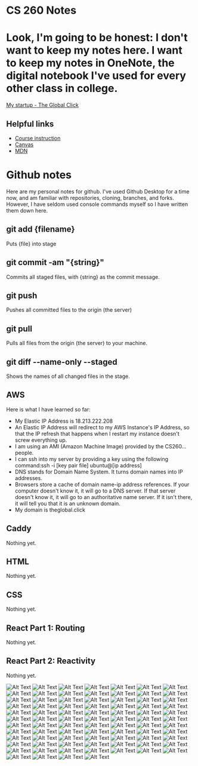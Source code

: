 # CS 260 Notes
# Look, I'm going to be honest: I don't want to keep my notes here. I want to keep my notes in OneNote, the digital notebook I've used for every other class in college. 
[My startup - The Global Click](https://startup.theglobal.click)

## Helpful links

- [Course instruction](https://github.com/webprogramming260)
- [Canvas](https://byu.instructure.com)
- [MDN](https://developer.mozilla.org)

# Github notes
Here are my personal notes for github. I've used Github Desktop for a time now, and am familiar with repositories, cloning, branches, and forks. However, I have seldom used console commands myself so I have written them down here.

## git add {filename}
Puts {file} into stage

## git commit -am "{string}"
Commits all staged files, with {string} as the commit message.

## git push
Pushes all committed files to the origin (the server)

## git pull
Pulls all files from the origin (the server) to your machine.

## git diff --name-only --staged
Shows the names of all changed files in the stage.

## AWS
Here is what I have learned so far:
* My Elastic IP Address is 18.213.222.208
* An Elastic IP Address will redirect to my AWS Instance's IP Address, so that the IP refresh that happens when I restart my instance doesn't screw everything up.
* I am using an AMI (Amazon Machine Image) provided by the CS260... people.
* I can ssh into my server by providing a key using the following command:ssh -i [key pair file] ubuntu@[ip address]
* DNS stands for Domain Name System. It turns domain names into IP addresses.
* Browsers store a cache of domain name-ip address references. If your computer doesn't know it, it will go to a DNS server. If that server doesn't know it, it will go to an authoritative name server. If it isn't there, it will tell you that it is an unknown domain.
* My domain is theglobal.click
## Caddy
Nothing yet.
## HTML
Nothing yet.
## CSS
Nothing yet.
## React Part 1: Routing
Nothing yet.
## React Part 2: Reactivity
Nothing yet.

![Alt Text](MidtermReview/1.png)
![Alt Text](MidtermReview/2.png)
![Alt Text](MidtermReview/3.png)
![Alt Text](MidtermReview/4.png)
![Alt Text](MidtermReview/5.png)
![Alt Text](MidtermReview/6.png)
![Alt Text](MidtermReview/7.png)
![Alt Text](MidtermReview/8.png)
![Alt Text](MidtermReview/9.png)
![Alt Text](MidtermReview/10.png)
![Alt Text](MidtermReview/11.png)
![Alt Text](MidtermReview/12.png)
![Alt Text](MidtermReview/13.png)
![Alt Text](MidtermReview/14.png)
![Alt Text](MidtermReview/15.png)
![Alt Text](MidtermReview/16.png)
![Alt Text](MidtermReview/17.png)
![Alt Text](MidtermReview/18.png)
![Alt Text](MidtermReview/19.png)
![Alt Text](MidtermReview/20.png)
![Alt Text](MidtermReview/21.png)
![Alt Text](MidtermReview/22.png)
![Alt Text](MidtermReview/23.png)
![Alt Text](MidtermReview/24.png)
![Alt Text](MidtermReview/25.png)
![Alt Text](MidtermReview/26.png)
![Alt Text](MidtermReview/27.png)
![Alt Text](MidtermReview/28.png)
![Alt Text](MidtermReview/29.png)
![Alt Text](MidtermReview/30.png)
![Alt Text](MidtermReview/41.png)
![Alt Text](MidtermReview/42.png)
![Alt Text](MidtermReview/43.png)
![Alt Text](MidtermReview/44.png)
![Alt Text](MidtermReview/45.png)
![Alt Text](MidtermReview/46.png)
![Alt Text](MidtermReview/47.png)
![Alt Text](MidtermReview/48.png)
![Alt Text](MidtermReview/49.png)
![Alt Text](MidtermReview/50.png)
![Alt Text](MidtermReview/51.png)
![Alt Text](MidtermReview/52.png)
![Alt Text](MidtermReview/53.png)
![Alt Text](MidtermReview/54.png)
![Alt Text](MidtermReview/55.png)
![Alt Text](MidtermReview/56.png)
![Alt Text](MidtermReview/57.png)
![Alt Text](MidtermReview/58.png)
![Alt Text](MidtermReview/59.png)
![Alt Text](MidtermReview/60.png)
![Alt Text](MidtermReview/61.png)
![Alt Text](MidtermReview/62.png)
![Alt Text](MidtermReview/63.png)
![Alt Text](MidtermReview/64.png)
![Alt Text](MidtermReview/65.png)
![Alt Text](MidtermReview/66.png)
![Alt Text](MidtermReview/67.png)
![Alt Text](MidtermReview/68.png)
![Alt Text](MidtermReview/69.png)
![Alt Text](MidtermReview/70.png)
![Alt Text](MidtermReview/71.png)
![Alt Text](MidtermReview/72.png)
![Alt Text](MidtermReview/73.png)
![Alt Text](MidtermReview/74.png)
![Alt Text](MidtermReview/75.png)
![Alt Text](MidtermReview/76.png)
![Alt Text](MidtermReview/77.png)
![Alt Text](MidtermReview/78.png)
![Alt Text](MidtermReview/79.png)
![Alt Text](MidtermReview/80.png)
![Alt Text](MidtermReview/81.png)
![Alt Text](MidtermReview/82.png)
![Alt Text](MidtermReview/83.png)
![Alt Text](MidtermReview/84.png)
![Alt Text](MidtermReview/85.png)
![Alt Text](MidtermReview/86.png)
![Alt Text](MidtermReview/87.png)
![Alt Text](MidtermReview/88.png)
![Alt Text](MidtermReview/89.png)
![Alt Text](MidtermReview/90.png)
![Alt Text](MidtermReview/91.png)
